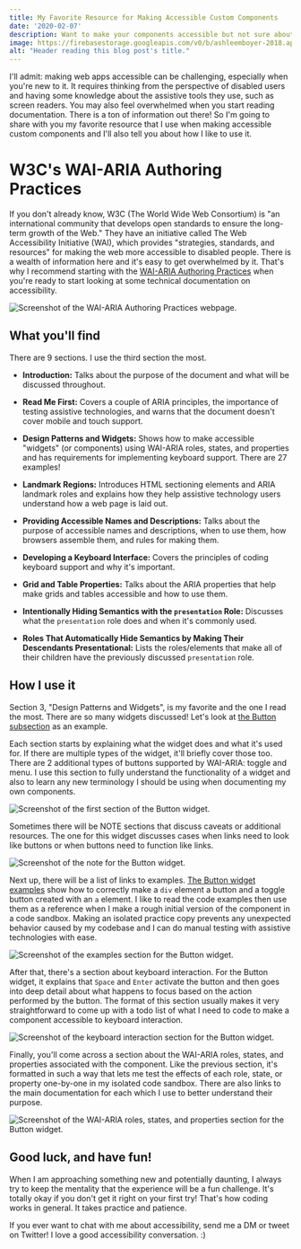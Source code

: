 ```yaml
---
title: My Favorite Resource for Making Accessible Custom Components
date: '2020-02-07'
description: Want to make your components accessible but not sure about the technical feasibility or how to get started? Take a look at the WAI-ARIA Authoring Practices by W3C!
image: https://firebasestorage.googleapis.com/v0/b/ashleemboyer-2018.appspot.com/o/headers%2F2020%2F02%2FMy%20Favorite%20Resource%20for%20Making%20Accessible%20Custom%20Components.png?alt=media&token=fa982680-b3b2-4a27-a1b3-63c23db8da4e
alt: "Header reading this blog post's title."
---
```


I'll admit: making web apps accessible can be challenging, especially when you're new to it. It requires thinking from the perspective of disabled users and having some knowledge about the assistive tools they use, such as screen readers. You may also feel overwhelmed when you start reading documentation. There is a ton of information out there! So I'm going to share with you my favorite resource that I use when making accessible custom components and I'll also tell you about how I like to use it.

# W3C's WAI-ARIA Authoring Practices

If you don't already know, W3C (The World Wide Web Consortium) is "an international community that develops open standards to ensure the long-term growth of the Web." They have an initiative called The Web Accessibility Initiative (WAI), which provides "strategies, standards, and resources" for making the web more accessible to disabled people. There is a wealth of information here and it's easy to get overwhelmed by it. That's why I recommend starting with the [WAI-ARIA Authoring Practices](https://www.w3.org/TR/wai-aria-practices/) when you're ready to start looking at some technical documentation on accessibility.

![Screenshot of the WAI-ARIA Authoring Practices webpage.](https://dev-to-uploads.s3.amazonaws.com/i/n12gavis3ns73vbhfx7i.png)

## What you'll find

There are 9 sections. I use the third section the most.

- **Introduction:** Talks about the purpose of the document and what will be discussed throughout.

- **Read Me First:** Covers a couple of ARIA principles, the importance of testing assistive technologies, and warns that the document doesn't cover mobile and touch support.

- **Design Patterns and Widgets:** Shows how to make accessible "widgets" (or components) using WAI-ARIA roles, states, and properties and has requirements for implementing keyboard support. There are 27 examples!

- **Landmark Regions:** Introduces HTML sectioning elements and ARIA landmark roles and explains how they help assistive technology users understand how a web page is laid out.

- **Providing Accessible Names and Descriptions:** Talks about the purpose of accessible names and descriptions, when to use them, how browsers assemble them, and rules for making them.

- **Developing a Keyboard Interface:** Covers the principles of coding keyboard support and why it's important.

- **Grid and Table Properties:** Talks about the ARIA properties that help make grids and tables accessible and how to use them.

- **Intentionally Hiding Semantics with the `presentation` Role:** Discusses what the `presentation` role does and when it's commonly used.

- **Roles That Automatically Hide Semantics by Making Their Descendants Presentational:** Lists the roles/elements that make all of their children have the previously discussed `presentation` role.

## How I use it

Section 3, "Design Patterns and Widgets", is my favorite and the one I read the most. There are so many widgets discussed! Let's look at [the Button subsection](https://www.w3.org/TR/wai-aria-practices/#button) as an example.

Each section starts by explaining what the widget does and what it's used for. If there are multiple types of the widget, it'll briefly cover those too. There are 2 additional types of buttons supported by WAI-ARIA: toggle and menu. I use this section to fully understand the functionality of a widget and also to learn any new terminology I should be using when documenting my own components.

![Screenshot of the first section of the Button widget.](https://dev-to-uploads.s3.amazonaws.com/i/3rhs8nantuv03eua50ia.png)

Sometimes there will be NOTE sections that discuss caveats or additional resources. The one for this widget discusses cases when links need to look like buttons or when buttons need to function like links.

![Screenshot of the note for the Button widget.](https://dev-to-uploads.s3.amazonaws.com/i/zlp5ppilfkehbqpliufj.png)

Next up, there will be a list of links to examples. [The Button widget examples](https://www.w3.org/TR/wai-aria-practices/examples/button/button.html) show how to correctly make a `div` element a button and a toggle button created with an `a` element. I like to read the code examples then use them as a reference when I make a rough initial version of the component in a code sandbox. Making an isolated practice copy prevents any unexpected behavior caused by my codebase and I can do manual testing with assistive technologies with ease.

![Screenshot of the examples section for the Button widget.](https://dev-to-uploads.s3.amazonaws.com/i/tynhp8eh33i2laie7rmb.png)

After that, there's a section about keyboard interaction. For the Button widget, it explains that `Space` and `Enter` activate the button and then goes into deep detail about what happens to focus based on the action performed by the button. The format of this section usually makes it very straightforward to come up with a todo list of what I need to code to make a component accessible to keyboard interaction.

![Screenshot of the keyboard interaction section for the Button widget.](https://dev-to-uploads.s3.amazonaws.com/i/r39znxw9eupjd1apt3nd.png)

Finally, you'll come across a section about the WAI-ARIA roles, states, and properties associated with the component. Like the previous section, it's formatted in such a way that lets me test the effects of each role, state, or property one-by-one in my isolated code sandbox. There are also links to the main documentation for each which I use to better understand their purpose.

![Screenshot of the WAI-ARIA roles, states, and properties section for the Button widget.](https://dev-to-uploads.s3.amazonaws.com/i/x5ntbkr93815gs4y3m3p.png)

## Good luck, and have fun!

When I am approaching something new and potentially daunting, I always try to keep the mentality that the experience will be a fun challenge. It's totally okay if you don't get it right on your first try! That's how coding works in general. It takes practice and patience.

If you ever want to chat with me about accessibility, send me a DM or tweet on Twitter! I love a good accessibility conversation. :)

